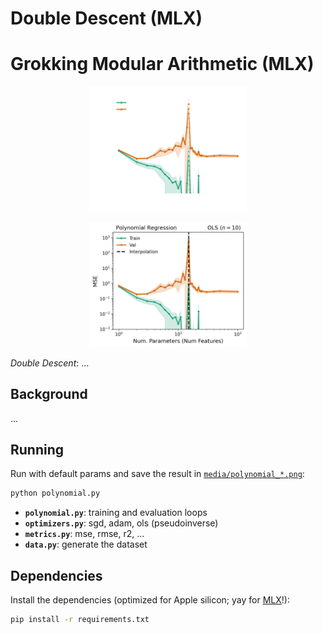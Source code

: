 # Double Descent (MLX)

# Grokking Modular Arithmetic (MLX)

<p align="center">
  <img src="media/polynomial_ols_darkmode.png#gh-dark-mode-only" alt="dd" width="50%">
</p>
<p align="center">
  <img src="media/polynomial_ols.png#gh-light-mode-only" alt="dd" width="50%">
</p>

_Double Descent_: ...

## Background

...

## Running

Run with default params and save the result in [`media/polynomial_*.png`](media/polynomial_ols.png):
```bash
python polynomial.py
```
- **`polynomial.py`**: training and evaluation loops
- **`optimizers.py`**: sgd, adam, ols (pseudoinverse)
- **`metrics.py`**: mse, rmse, r2, ...
- **`data.py`**: generate the dataset

## Dependencies

Install the dependencies (optimized for Apple silicon; yay for [MLX](https://github.com/ml-explore/mlx)!):
```bash
pip install -r requirements.txt
```

